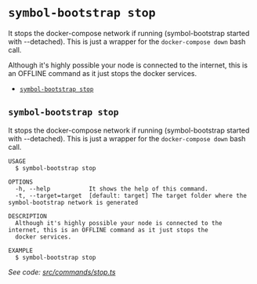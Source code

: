 `symbol-bootstrap stop`
=======================

It stops the docker-compose network if running (symbol-bootstrap started with --detached). This is just a wrapper for the `docker-compose down` bash call.

Although it's highly possible your node is connected to the internet, this is an OFFLINE command as it just stops the docker services.

* [`symbol-bootstrap stop`](#symbol-bootstrap-stop)

## `symbol-bootstrap stop`

It stops the docker-compose network if running (symbol-bootstrap started with --detached). This is just a wrapper for the `docker-compose down` bash call.

```
USAGE
  $ symbol-bootstrap stop

OPTIONS
  -h, --help           It shows the help of this command.
  -t, --target=target  [default: target] The target folder where the symbol-bootstrap network is generated

DESCRIPTION
  Although it's highly possible your node is connected to the internet, this is an OFFLINE command as it just stops the 
  docker services.

EXAMPLE
  $ symbol-bootstrap stop
```

_See code: [src/commands/stop.ts](https://github.com/nemtech/symbol-bootstrap/blob/v0.4.5/src/commands/stop.ts)_
